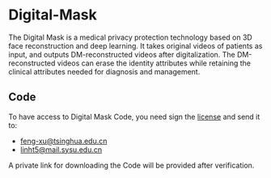# Digital-Mask
The Digital Mask is a medical privacy protection technology based on 3D face reconstruction and deep learning. It takes original videos of patients as input, and outputs DM-reconstructed videos after digitalization. The DM-reconstructed videos can erase the identity attributes while retaining the clinical attributes needed for diagnosis and management.

## Code
To have access to Digital Mask Code, you need sign the [license](LicenseforDM.pdf) and send it to: 

* <feng-xu@tsinghua.edu.cn>
* <linht5@mail.sysu.edu.cn>

A private link for downloading the Code will be provided after verification.